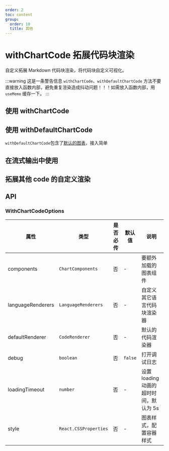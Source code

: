```yaml
---
order: 2
toc: content
group:
  order: 10
  title: 其他
---
```


# withChartCode 拓展代码块渲染

自定义拓展 Markdown 代码块渲染，将代码块自定义可视化。

:::warning
这是一条警告信息
`withChartCode`、`withDefaultChartCode` 方法不要直接放入函数内部，避免重复渲染造成抖动问题！！！如需放入函数内部，用 `useMemo` 缓存一下。
:::

## 使用 withChartCode

<code src="./demos/common"></code>

## 使用 withDefaultChartCode

`withDefaultChartCode`包含了[默认的图表](https://github.com/antvis/GPT-Vis/tree/main/src/export.ts#L76)，接入简单

<code src="./demos/default"></code>

## 在流式输出中使用

<code src="./demos/stream"></code>

## 拓展其他 code 的自定义渲染

<code src="./demos/extra"></code>

## API

### WithChartCodeOptions

| 属性              | 类型                  | 是否必传 | 默认值  | 说明                                   |
| ----------------- | --------------------- | -------- | ------- | -------------------------------------- |
| components        | `ChartComponents`     | 否       | -       | 要额外加载的图表组件                   |
| languageRenderers | `LanguageRenderers`   | 否       | -       | 自定义其它语言代码块渲染器             |
| defaultRenderer   | `CodeRenderer`        | 否       | -       | 默认的代码渲染器                       |
| debug             | `boolean`             | 否       | `false` | 打开调试日志                           |
| loadingTimeout    | `number`              | 否       | -       | 设置 loading 动画的超时时间，默认为 5s |
| style             | `React.CSSProperties` | 否       | -       | 图表样式，配置容器样式                 |
